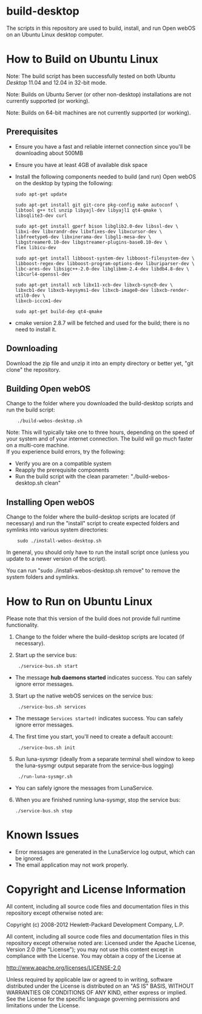 build-desktop
=============

The scripts in this repository are used to build, install, and run Open webOS on an Ubuntu Linux desktop computer.


How to Build on Ubuntu Linux
============================

Note:  The build script has been successfully tested on both Ubuntu _Desktop_ 11.04 and 12.04 in 32-bit mode.

Note:  Builds on Ubuntu Server (or other non-desktop) installations are not currently supported (or working).

Note:  Builds on 64-bit machines are not currently supported (or working).

Prerequisites
-------------

  * Ensure you have a fast and reliable internet connection since you'll be downloading about 500MB

  * Ensure you have at least 4GB of available disk space

  * Install the following components needed to build (and run) Open webOS on the desktop by typing the following:

        sudo apt-get update

        sudo apt-get install git git-core pkg-config make autoconf \
		libtool g++ tcl unzip libyajl-dev libyajl1 qt4-qmake \
		libsqlite3-dev curl

        sudo apt-get install gperf bison libglib2.0-dev libssl-dev \
		libxi-dev libxrandr-dev libxfixes-dev libxcursor-dev \
		libfreetype6-dev libxinerama-dev libgl1-mesa-dev \
		libgstreamer0.10-dev libgstreamer-plugins-base0.10-dev \
		flex libicu-dev

        sudo apt-get install libboost-system-dev libboost-filesystem-dev \
		libboost-regex-dev libboost-program-options-dev liburiparser-dev \
		libc-ares-dev libsigc++-2.0-dev libglibmm-2.4-dev libdb4.8-dev \
		libcurl4-openssl-dev

        sudo apt-get install xcb libx11-xcb-dev libxcb-sync0-dev \
		libxcb1-dev libxcb-keysyms1-dev libxcb-image0-dev libxcb-render-util0-dev \
		libxcb-icccm1-dev

        sudo apt-get build-dep qt4-qmake

  * cmake version 2.8.7 will be fetched and used for the build; there is no need to install it.


Downloading
-----------

Download the zip file and unzip it into an empty directory or better yet, "git clone" the repository.


Building Open webOS
-------------------
 
Change to the folder where you downloaded the build-desktop scripts and run the build script:

        ./build-webos-desktop.sh

Note: This will typically take one to three hours, depending on the speed of your system and of your internet connection. The build will go much faster on a multi-core machine.  
If you experience build errors, try the following:  
  * Verify you are on a compatible system
  * Reapply the prerequisite components
  * Run the build script with the clean parameter: "./build-webos-desktop.sh clean"

Installing Open webOS
---------------------

Change to the folder where the build-desktop scripts are located (if necessary) and run the "install" script to create expected folders and symlinks into various system directories:

        sudo ./install-webos-desktop.sh

In general, you should only have to run the install script once (unless you update to a newer version of the script).

You can run "sudo ./install-webos-desktop.sh remove" to remove the system folders and symlinks.


How to Run on Ubuntu Linux
==========================

Please note that this version of the build does not provide full runtime functionality.

1) Change to the folder where the build-desktop scripts are located (if necessary).

2) Start up the service bus:

        ./service-bus.sh start  

  * The message __hub daemons started__ indicates success.  You can safely ignore error messages.  

3) Start up the native webOS services on the service bus:

        ./service-bus.sh services  

  * The message `Services started!` indicates success.  You can safely ignore error messages.  

4) The first time you start, you'll need to create a default account:

        ./service-bus.sh init

5) Run luna-sysmgr  (ideally from a separate terminal shell window to keep the luna-sysmgr output separate from the service-bus logging)

        ./run-luna-sysmgr.sh

  * You can safely ignore the messages from LunaService.

6) When you are finished running luna-sysmgr, stop the service bus:

       ./service-bus.sh stop

# Known Issues

  * Error messages are generated in the LunaService log output, which can be ignored.
  * The email application may not work properly.

# Copyright and License Information

All content, including all source code files and documentation files in this repository except otherwise noted are: 

 Copyright (c) 2008-2012 Hewlett-Packard Development Company, L.P.

All content, including all source code files and documentation files in this repository except otherwise noted are:
Licensed under the Apache License, Version 2.0 (the "License");
you may not use this content except in compliance with the License.
You may obtain a copy of the License at

http://www.apache.org/licenses/LICENSE-2.0

Unless required by applicable law or agreed to in writing, software
distributed under the License is distributed on an "AS IS" BASIS,
WITHOUT WARRANTIES OR CONDITIONS OF ANY KIND, either express or implied.
See the License for the specific language governing permissions and
limitations under the License.

